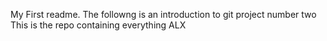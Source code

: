 My First readme.
The followng is an introduction to git project number two
This is the repo containing everything ALX
